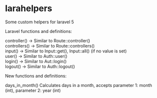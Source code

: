 # larahelpers
Some custom helpers for laravel 5

Laravel functions and definitions:

controller()      ->  Similar to Route::controller()<br>
controllers()     ->  Similar to Route::controllers()<br>
input()           ->  Similar to Input::get(), Input::all() (if no value is set)<br>
user()            ->  Similar to Auth::user()<br>
login()           ->  Similar to Aut::login()<br>
logout()          ->  Similar to Auth::logout()<br>


New functions and definitions:

days_in_month()     Calculates days in a month, accepts parameter 1: month (int), parameter 2: year (int)
